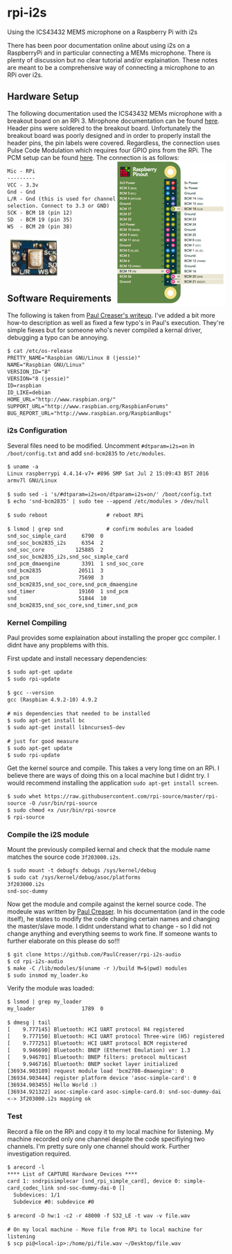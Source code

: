 # rpi-i2s
Using the ICS43432 MEMS microphone on a Raspberry Pi with i2s

There has been poor documentation online about using i2s on a RaspberryPi and in particular connecting a MEMs microphone.  There is plenty of discussion but no clear tutorial and/or explaination.  These notes are meant to be a comprehensive way of connecting a microphone to an RPi over i2s.

## Hardware Setup

The following documentation used the ICS43432 MEMs microphone with a breakout board on an RPi 3.  Mirophone documentation can be found [here](https://www.embeddedmasters.com/datasheets/embedded/EMMIC-ICS43432-DS.pdf).  Header pins were soldered to the breakout board.  Unfortunately the breakout board was poorly designed and in order to properly install the header pins, the pin labels were covered.  Regardless, the connection uses Pulse Code Modulation which requires four GPIO pins from the RPi.  The PCM setup can be found [here](https://pinout.xyz/pinout/pcm).  The connection is as follows:
<img src="rpi-pins.png" align="right" width="252" height="335" >


```
Mic - RPi
---------
VCC - 3.3v
Gnd - Gnd
L/R - Gnd (this is used for channel selection. Connect to 3.3 or GND)
SCK - BCM 18 (pin 12)
SD  - BCM 19 (pin 35)
WS  - BCM 20 (pin 38)
```
![INCS43432 Breakoutboard](incs43432_breakout.png)

## Software Requirements

The following is taken from [Paul Creaser's writeup](https://paulcreaser.wordpress.com/2015/11/01/mems-mic-module/).  I've added a bit more how-to description as well as fixed a few typo's in Paul's execution.  They're simple fiexes but for someone who's never compiled a kernal driver, debugging a typo can be annoying.

```
$ cat /etc/os-release
PRETTY_NAME="Raspbian GNU/Linux 8 (jessie)"
NAME="Raspbian GNU/Linux"
VERSION_ID="8"
VERSION="8 (jessie)"
ID=raspbian
ID_LIKE=debian
HOME_URL="http://www.raspbian.org/"
SUPPORT_URL="http://www.raspbian.org/RaspbianForums"
BUG_REPORT_URL="http://www.raspbian.org/RaspbianBugs"
```

### i2s Configuration
Several files need to be modified.  Uncomment ```#dtparam=i2s=on``` in ```/boot/config.txt``` and add ```snd-bcm2835``` to ```/etc/modules```.

```
$ uname -a
Linux raspberrypi 4.4.14-v7+ #896 SMP Sat Jul 2 15:09:43 BST 2016 armv7l GNU/Linux

$ sudo sed -i 's/#dtparam=i2s=on/dtparam=i2s=on/' /boot/config.txt
$ echo 'snd-bcm2835' | sudo tee --append /etc/modules > /dev/null

$ sudo reboot                   # reboot RPi

$ lsmod | grep snd              # confirm modules are loaded
snd_soc_simple_card     6790  0 
snd_soc_bcm2835_i2s     6354  2 
snd_soc_core          125885  2 snd_soc_bcm2835_i2s,snd_soc_simple_card
snd_pcm_dmaengine       3391  1 snd_soc_core
snd_bcm2835            20511  3 
snd_pcm                75698  3 snd_bcm2835,snd_soc_core,snd_pcm_dmaengine
snd_timer              19160  1 snd_pcm
snd                    51844  10 snd_bcm2835,snd_soc_core,snd_timer,snd_pcm
```
### Kernel Compiling

Paul provides some explaination about installing the proper gcc compiler.  I didnt have any propblems with this.

First update and install necessary dependencies:

```
$ sudo apt-get update
$ sudo rpi-update

$ gcc --version
gcc (Raspbian 4.9.2-10) 4.9.2

# mis dependencies that needed to be installed
$ sudo apt-get install bc
$ sudo apt-get install libncurses5-dev

# just for good measure
$ sudo apt-get update
$ sudo rpi-update
```
Get the kernel source and compile.  This takes a very long time on an RPi.  I believe there are ways of doing this on a local machine but I didnt try.  I would recommend installing the application ```sudo apt-get install screen```.  

```
$ sudo whet https://raw.githubusercontent.com/rpi-source/master/rpi-source -O /usr/bin/rpi-source
$ sudo chmod +x /usr/bin/rpi-source
$ rpi-source
```

### Compile the i2S module

Mount the previously compiled kernal and check that the module name matches the source code ```3f203000.i2s```.
```
$ sudo mount -t debugfs debugs /sys/kernel/debug
$ sudo cat /sys/kernel/debug/asoc/platforms
3f203000.i2s
snd-soc-dummy
```

Now get the module and compile against the kernel source code.  The modeule was written by [Paul Creaser](https://github.com/PaulCreaser/rpi-i2s-audio).  In his documentation (and in the code itself), he states to modify the code changing certain names and changing the master/slave mode.  I didnt understand what to change - so I did not change anything and everything seems to work fine.  If someone wants to further elaborate on this please do so!!!

```
$ git clone https://github.com/PaulCreaser/rpi-i2s-audio
$ cd rpi-i2s-audio
$ make -C /lib/modules/$(uname -r )/build M=$(pwd) modules
$ sudo insmod my_loader.ko
```

Verify the module was loaded:
```
$ lsmod | grep my_loader
my_loader               1789  0 

$ dmesg | tail
[    9.777145] Bluetooth: HCI UART protocol H4 registered
[    9.777150] Bluetooth: HCI UART protocol Three-wire (H5) registered
[    9.777251] Bluetooth: HCI UART protocol BCM registered
[    9.946690] Bluetooth: BNEP (Ethernet Emulation) ver 1.3
[    9.946701] Bluetooth: BNEP filters: protocol multicast
[    9.946716] Bluetooth: BNEP socket layer initialized
[36934.903189] request module load 'bcm2708-dmaengine': 0
[36934.903444] register platform device 'asoc-simple-card': 0
[36934.903455] Hello World :)
[36934.921322] asoc-simple-card asoc-simple-card.0: snd-soc-dummy-dai <-> 3f203000.i2s mapping ok
```
### Test

Record a file on the RPi and copy it to my local machine for listening.  My machine recorded only one channel despite the code specifiying two channels.  I'm pretty sure only one channel should work.  Further investigation required.

```
$ arecord -l
**** List of CAPTURE Hardware Devices ****
card 1: sndrpisimplecar [snd_rpi_simple_card], device 0: simple-card_codec_link snd-soc-dummy-dai-0 []
  Subdevices: 1/1
  Subdevice #0: subdevice #0

$ arecord -D hw:1 -c2 -r 48000 -f S32_LE -t wav -v file.wav

# On my local machine - Move file from RPi to local machine for listening
$ scp pi@<local-ip>:/home/pi/file.wav ~/Desktop/file.wav
```
